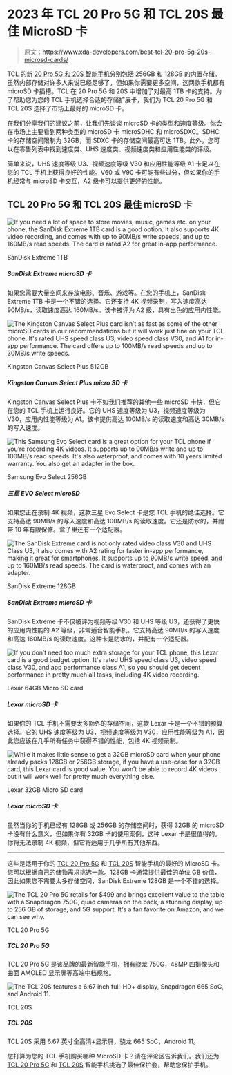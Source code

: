 # 2023 年 TCL 20 Pro 5G 和 TCL 20S 最佳 MicroSD 卡

> 原文：<https://www.xda-developers.com/best-tcl-20-pro-5g-20s-microsd-cards/>

TCL 的新 [20 Pro 5G 和 20S 智能手机](https://www.xda-developers.com/tcl-20/)分别包括 256GB 和 128GB 的内置存储。虽然内部存储对许多人来说已经足够了，但如果你需要更多空间，这两款手机都有 microSD 卡插槽。TCL 在 20 Pro 5G 和 20S 中增加了对最高 1TB 卡的支持。为了帮助您为您的 TCL 手机选择合适的存储扩展卡，我们为 TCL 20 Pro 5G 和 TCL 20S 选择了市场上最好的 microSD 卡。

在我们分享我们的建议之前，让我们先谈谈 microSD 卡的类型和速度等级。你会在市场上主要看到两种类型的 microSD 卡 microSDHC 和 microSDXC。SDHC 卡的存储空间限制为 32GB，而 SDXC 卡的存储空间最高可达 1TB。此外，您可以在零售列表中找到速度类、UHS 速度类、视频速度类和应用性能类的评级。

简单来说，UHS 速度等级 U3、视频速度等级 V30 和应用性能等级 A1 卡足以在您的 TCL 手机上获得良好的性能。V60 或 V90 卡可能有些过分，但如果你的手机经常与 microSD 卡交互，A2 级卡可以提供更好的性能。

## TCL 20 Pro 5G 和 TCL 20S 最佳 microSD 卡

 <picture>![If you need a lot of space to store movies, music, games etc. on your phone, the SanDisk Extreme 1TB card is a good option. It also supports 4K video recording, and comes with up to 90MB/s write speeds, and up to 160MB/s read speeds. The card is rated A2 for great in-app performance.](img/96c6fff8c65755d8c91f3da0110e5abf.png)</picture> 

SanDisk Extreme 1TB

##### SanDisk Extreme microSD 卡

如果您需要大量空间来存放电影、音乐、游戏等。在您的手机上，SanDisk Extreme 1TB 卡是一个不错的选择。它还支持 4K 视频录制，写入速度高达 90MB/s，读取速度高达 160MB/s。该卡被评为 A2 级，具有出色的应用内性能。

 <picture>![The Kingston Canvas Select Plus card isn’t as fast as some of the other microSD cards in our recommendations but it will work just fine on your TCL phone. It's rated UHS speed class U3, video speed class V30, and A1 for in-app performance. The card offers up to 100MB/s read speeds and up to 30MB/s write speeds.](img/30ea3da340b612126570ce98e9cd8a28.png)</picture> 

Kingston Canvas Select Plus 512GB

##### Kingston Canvas Select Plus micro SD 卡

Kingston Canvas Select Plus 卡不如我们推荐的其他一些 microSD 卡快，但它在您的 TCL 手机上运行良好。它的 UHS 速度等级为 U3，视频速度等级为 V30，应用内性能等级为 A1。该卡提供高达 100MB/s 的读取速度和高达 30MB/s 的写入速度。

 <picture>![This Samsung Evo Select card is a great option for your TCL phone if you’re recording 4K videos. It supports up to 90MB/s write and up to 100MB/s read speeds. It's also waterproof, and comes with 10 years limited warranty. You also get an adapter in the box.](img/dfaf045ce3ef7ab345535c2165d6e3f1.png)</picture> 

Samsung Evo Select 256GB

##### 三星 EVO Select microSD

如果您正在录制 4K 视频，这款三星 Evo Select 卡是您 TCL 手机的绝佳选择。它支持高达 90MB/s 的写入速度和高达 100MB/s 的读取速度。它还是防水的，并附带 10 年有限保修。盒子里还有一个适配器。

 <picture>![The SanDisk Extreme card is not only rated video class V30 and UHS Class U3, it also comes with A2 rating for faster in-app performance, making it great for smartphones. It supports up to 90MB/s write speed, and up to 160MB/s read speeds. The card is waterproof, and comes with an adapter.](img/ae1678ec046c5e77eb2bc55ad15fb4af.png)</picture> 

SanDisk Extreme 128GB

##### SanDisk Extreme microSD 卡

SanDisk Extreme 卡不仅被评为视频等级 V30 和 UHS 等级 U3，还获得了更快的应用内性能的 A2 等级，非常适合智能手机。它支持高达 90MB/s 的写入速度和高达 160MB/s 的读取速度。这种卡是防水的，并配有一个适配器。

 <picture>![If you don’t need too much extra storage for your TCL phone, this Lexar card is a good budget option. It's rated UHS speed class U3, video speed class V30, and app performance class A1, so you should get decent performance in pretty much all tasks, including 4K video recording.](img/c386ab965abe3fc8895131112fd9d3b9.png)</picture> 

Lexar 64GB Micro SD card

##### Lexar microSD 卡

如果你的 TCL 手机不需要太多额外的存储空间，这款 Lexar 卡是一个不错的预算选择。它的 UHS 速度等级为 U3，视频速度等级为 V30，应用性能等级为 A1，因此您应该在几乎所有任务中获得不错的性能，包括 4K 视频录制。

 <picture>![While it makes little sense to get a 32GB microSD card when your phone already packs 128GB or 256GB storage, if you have a use-case for a 32GB card, this Lexar card is good value. You won’t be able to record 4K videos but it will work well for pretty much everything else.](img/8eee5a63f4b746b10050ad860c73d315.png)</picture> 

Lexar 32GB Micro SD card

##### Lexar microSD 卡

虽然当你的手机已经有 128GB 或 256GB 的存储空间时，获得 32GB 的 microSD 卡没有什么意义，但如果你有 32GB 卡的使用案例，这种 Lexar 卡是很值得的。你将无法录制 4K 视频，但它将适用于几乎所有其他东西。

* * *

这些是适用于你的 [TCL 20 Pro 5G](https://www.xda-developers.com/tcl-20-pro-5g-review/) 和 [TCL 20S](https://www.xda-developers.com/tcl-20s-review/) 智能手机的最好的 MicroSD 卡。您可以根据自己的储物需求挑选一款。128GB 卡通常提供最佳的单位 GB 价值，因此如果您不需要太多存储空间，SanDisk Extreme 128GB 是一个不错的选择。

 <picture>![The TCL 20 Pro 5G retails for $499 and brings excellent value to the table with a Snapdragon 750G, quad cameras on the back, a stunning display, up to 256 GB of storage, and 5G support. It's a fan favorite on Amazon, and we can see why.](img/22420014efbd00bd744d9fc38531e80e.png)</picture> 

TCL 20 Pro 5G

##### TCL 20 Pro 5G

TCL 20 Pro 5G 是该品牌的最新智能手机，拥有骁龙 750G，48MP 四摄像头和曲面 AMOLED 显示屏等高端中档规格。

 <picture>![ The TCL 20S features a 6.67 inch full-HD+ display, Snapdragon 665 SoC, and Android 11.](img/7418a39ab5edac2b4a471031c6041b87.png)</picture> 

TCL 20S

##### TCL 20S

TCL 20S 采用 6.67 英寸全高清+显示屏，骁龙 665 SoC，Android 11。

您打算为您的 TCL 手机购买哪种 MicroSD 卡？请在评论区告诉我们。我们还为 [TCL 20 Pro 5G](https://www.xda-developers.com/best-tcl-20-pro-5g-cases/) 和 [TCL 20S](https://www.xda-developers.com/best-tcl-20s-cases/) 智能手机挑选了最佳保护套，帮助您保护手机。